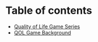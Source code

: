 # Table of contents

* [Quality of Life Game Series](README.md)
* [QOL Game Background](tacit-findings.md)
